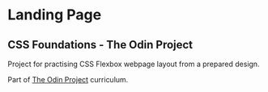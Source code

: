 # Landing Page

## CSS Foundations - The Odin Project

Project for practising CSS Flexbox webpage layout from a prepared design.

Part of [The Odin Project](https://www.theodinproject.com/) curriculum.
